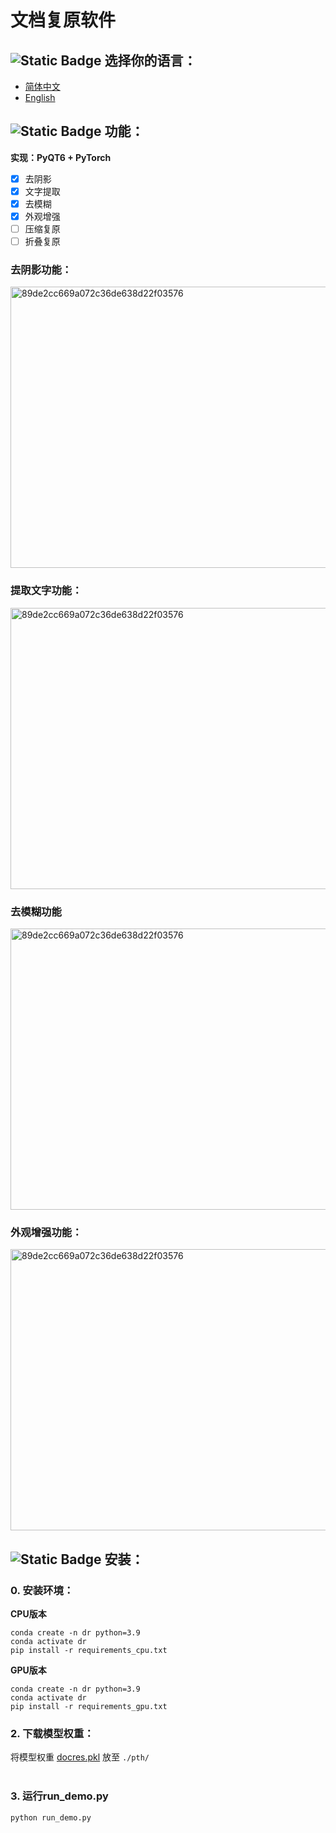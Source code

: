 # 文档复原软件

## ![Static Badge](https://img.shields.io/badge/Language-语言-8A2BE2) 选择你的语言：

- [简体中文](readme/readme_CN.md)
- [English](readme/readme_EN.md)

## ![Static Badge](https://img.shields.io/badge/Function-功能-blue) 功能：
**实现：PyQT6 + PyTorch**

- [x] 去阴影
- [x] 文字提取
- [x] 去模糊
- [x] 外观增强
- [ ] 压缩复原
- [ ] 折叠复原

### 去阴影功能：
<img src="https://github.com/user-attachments/assets/7ddefb98-afd3-42e2-a59f-ca2f84e6ca72" alt="89de2cc669a072c36de638d22f03576" width=600 height=450/>


<br />

### 提取文字功能：
<img src="https://github.com/user-attachments/assets/4072b245-37ae-4364-ae21-33eab45c5763" alt="89de2cc669a072c36de638d22f03576" width=600 height=450/>

<br />

### 去模糊功能
<img src="https://github.com/user-attachments/assets/741961f1-780d-4b50-b5e8-088a368909c9" alt="89de2cc669a072c36de638d22f03576" width=600 height=450/>

<br />

### 外观增强功能：
<img src="https://github.com/user-attachments/assets/643beca7-9e5f-4b28-bddb-fc588cd94267" alt="89de2cc669a072c36de638d22f03576" width=600 height=450/>




## ![Static Badge](https://img.shields.io/badge/Function-安装-red) 安装：

### 0. 安装环境：

   
   **CPU版本**
   
   ```
   conda create -n dr python=3.9
   conda activate dr
   pip install -r requirements_cpu.txt
   ```
   
   **GPU版本**

   ```
   conda create -n dr python=3.9
   conda activate dr
   pip install -r requirements_gpu.txt
   ```

   
### 2. 下载模型权重：
   将模型权重 [docres.pkl](https://1drv.ms/f/s!Ak15mSdV3Wy4iahoKckhDPVP5e2Czw?e=iClwdK) 放至 `./pth/`
<br />
<br />
### 3. 运行run_demo.py

   ```
   python run_demo.py
   ```
